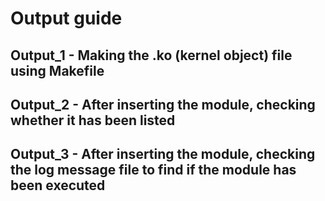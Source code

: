 # Output guide
## Output_1 - Making the .ko (kernel object) file using Makefile

## Output_2 - After inserting the module, checking whether it has been listed

## Output_3 - After inserting the module, checking the log message file to find if the module has been executed